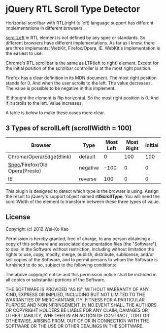 # jQuery RTL Scroll Type Detector

Horizontal scrollbar with RTL(right to left) language support has different 
implementations in different browsers.

[scrollLeft][mdn-scrollleft] in RTL element is not defined by any spec or 
standards. So different browsers have different implementations. As far as I 
know, there are three implements: WebKit, Firefox/Opera, IE. WebKit's 
implementation is the easiest to use.

Chrome's RTL scrollbar is the same as LTR(left to right) element. Except for 
the initial position of the scrollbar controller is at the most right position.

Firefox has a clear definition in its MDN document. The most right position 
stands for 0. And when the user scrolls to the left. The value decreases. The 
value is possible to be negative in this implement.

IE thought the element is flip horizontal. So the most right position is 0. 
And if it scrolls to the left. Value increases.

A table is below to make these cases more clear.

## 3 Types of scrollLeft (scrollWidth = 100)

<table>
<thead>
<tr>
  <th>Browser</th>
  <th>Type</th>
  <th>Most Left</th>
  <th>Most Right</th>
  <th>Initial</th>
</tr>
</thead>
<tbody>
<tr>
  <td>Chrome/Opera/Edge(Blink)</td>
  <td>default</td>
  <td>0</td>
  <td>100</td>
  <td>100</td>
</tr>
<tr>
  <td><a href="https://drafts.csswg.org/cssom-view/#dom-window-scroll">Spec</a>/Firefox/Old Opera(Presto)</td>
  <td>negative</td>
  <td>-100</td>
  <td>0</td>
  <td>0</td>
</tr>
<tr>
  <td>IE</td>
  <td>reverse</td>
  <td>100</td>
  <td>0</td>
  <td>0</td>
</tr>
<tbody>
</table>

This plugin is designed to detect which type is the browser is using. Assign 
the result to jQuery's support object named **rtlScrollType**. You will need 
the scrollWidth of the element to transform between these three types of value.

## License

Copyright (c) 2012 Wei-Ko Kao

Permission is hereby granted, free of charge, to any person obtaining a copy
of this software and associated documentation files (the "Software"), to deal
in the Software without restriction, including without limitation the rights
to use, copy, modify, merge, publish, distribute, sublicense, and/or sell
copies of the Software, and to permit persons to whom the Software is
furnished to do so, subject to the following conditions:

The above copyright notice and this permission notice shall be included in
all copies or substantial portions of the Software.

THE SOFTWARE IS PROVIDED "AS IS", WITHOUT WARRANTY OF ANY KIND, EXPRESS OR
IMPLIED, INCLUDING BUT NOT LIMITED TO THE WARRANTIES OF MERCHANTABILITY,
FITNESS FOR A PARTICULAR PURPOSE AND NONINFRINGEMENT. IN NO EVENT SHALL THE
AUTHORS OR COPYRIGHT HOLDERS BE LIABLE FOR ANY CLAIM, DAMAGES OR OTHER
LIABILITY, WHETHER IN AN ACTION OF CONTRACT, TORT OR OTHERWISE, ARISING FROM,
OUT OF OR IN CONNECTION WITH THE SOFTWARE OR THE USE OR OTHER DEALINGS IN
THE SOFTWARE.

[mdn-scrollleft]:https://developer.mozilla.org/en-US/docs/DOM/element.scrollLeft

